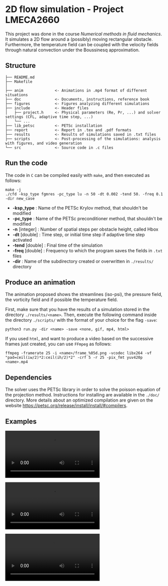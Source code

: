 # 2D flow simulation - Project LMECA2660

This project was done in the course _Numerical methods in fluid mechanics_. It simulates a 2D flow around a (possibly) moving rectangular obstacle. Furthermore, the temperature field can be coupled with the velocity fields through natural convection under the Boussinesq approximation.


## Structure

    ├── README.md
    ├── Makefile
    │
    ├── anim              <- Animations in .mp4 format of different situations
    ├── doc               <- Documents, instructions, reference book
    ├── figures           <- Figures analyzing different simulations
    ├── include           <- Header files
    │   ├── project.h     <- Physical parameters (Re, Pr, ...) and solver settings (CFL, adaptive time step, ...)
    │   └── ...
    ├── lib_petsc         <- PETSc installation
    ├── report            <- Report in .tex and .pdf formats
    ├── results           <- Results of simulations saved in .txt files
    ├── scripts           <- Post-processing of the simulations: analysis with figures, and video generation
    └── src               <- Source code in .c files

## Run the code
The code in `C` can be compiled easily with `make`, and then executed as follows:
```
make -j
./cfd -ksp_type fgmres -pc_type lu -n 50 -dt 0.002 -tend 50. -freq 0.1 -dir new_case
```

- __-ksp_type__ : Name of the PETSc Krylov method, that shouldn't be modified
- __-pc_type__ : Name of the PETSc preconditioner method, that shouldn't be modified
- __-n__ [integer] : Number of spatial steps per obstacle height, called Hbox
- __-dt__ [double] : Time step, or initial time step if adaptive time step activated
- __-tend__ [double] : Final time of the simulation
- __-freq__ [double] : Frequency to which the program saves the fields in `.txt` files
- __-dir__ : Name of the subdirectory created or overwritten in `./results/` directory


## Produce an animation
The animation proposed shows the streamlines (iso-psi), the pressure field, the vorticity field and if possible the temperature field.

First, make sure that you have the results of a simulation stored in the directory `./results/<name>`. Then, execute the following command inside the directory `./scripts/` with the format of your choice for the flag `-save`:
```
python3 run.py -dir <name> -save <none, gif, mp4, html>
```

If you used `html`, and want to produce a video based on the successive frames just created, you can use `FFmpeg` as follows:
```
ffmpeg -framerate 25 -i <name>/frame_%05d.png -vcodec libx264 -vf "pad=ceil(iw/2)*2:ceil(ih/2)*2" -crf 5 -r 25 -pix_fmt yuv420p <name>.mp4
```

## Dependencies
The solver uses the PETSc library in order to solve the poisson equation of the projection method. Instructions for installing are available in the `./doc/` directory. More details about an optimized compilation are given on the website https://petsc.org/release/install/install/#compilers.

## Examples

![Example1 mp4](anim/case_4.mp4)

![Example2 mp4](anim/hot_box.mp4)

![Example3 mp4](anim/Re_100_hot_cold.mp4)
